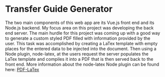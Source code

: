 # Transfer Guide Generator

The two main components of this web app are its Vue.js front end and its Node.js backend. My focus area on this project was developing the back end server. The main hurdle for this project was coming up with a good way to generate a custom styled PDF filled with information provided by the user. This task was accomplished by creating a LaTex template with empty places for the entered data to be injected into the document. Then using a Node plugin, node-latex, at the users request the server populates the LaTex template and compiles it into a PDF that is then served back to the front end. More information about the node-latex Node plugin can be found here: [PDF-LaTex](https://www.npmjs.com/package/node-latex?activeTab=readme)
